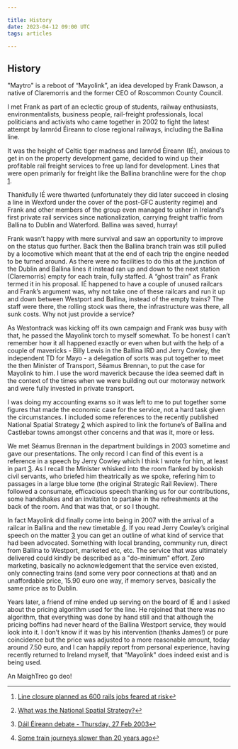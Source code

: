 ```yaml
---

title: History
date: 2023-04-12 09:00 UTC
tags: articles

---
```


History
-------

"Maytro" is a reboot of “Mayolink”, an idea developed by Frank Dawson, a native of Claremorris and the former CEO of Roscommon County Council.

I met Frank as part of an eclectic group of students, railway enthusiasts, environmentalists, business people, rail-freight professionals, local politicians and activists who came together in 2002 to fight the latest attempt by Iarnród Éireann to close regional railways, including the Ballina line.

It was the height of Celtic tiger madness and Iarnród Éireann (IÉ), anxious to get in on the property development game, decided to wind up their profitable rail freight services to free up land for development. Lines that were open primarily for freight like the Ballina branchline were for the chop [1](#fn:1).

Thankfully IÉ were thwarted (unfortunately they did later succeed in closing a line in Wexford under the cover of the post-GFC austerity regime) and Frank and other members of the group even managed to usher in Ireland’s first private rail services since nationalization, carrying freight traffic from Ballina to Dublin and Waterford. Ballina was saved, hurray!

Frank wasn’t happy with mere survival and saw an opportunity to improve on the status quo further. Back then the Ballina branch train was still pulled by a locomotive which meant that at the end of each trip the engine needed to be turned around. As there were no facilities to do this at the junction of the Dublin and Ballina lines it instead ran up and down to the next station (Claremorris) empty for each train, fully staffed. A “ghost train” as Frank termed it in his proposal. IÉ happened to have a couple of unused railcars and Frank’s argument was, why not take one of these railcars and run it up and down between Westport and Ballina, instead of the empty trains? The staff were there, the rolling stock was there, the infrastructure was there, all sunk costs. Why not just provide a service?

As Westontrack was kicking off its own campaign and Frank was busy with that, he passed the Mayolink torch to myself somewhat. To be honest I can’t remember how it all happened exactly or even when but with the help of a couple of mavericks - Billy Lewis in the Ballina IRD and Jerry Cowley, the independent TD for Mayo - a delegation of sorts was put together to meet the then Minister of Transport, Séamus Brennan, to put the case for Mayolink to him. I use the word maverick because the idea seemed daft in the context of the times when we were building out our motorway network and were fully invested in private transport.

I was doing my accounting exams so it was left to me to put together some figures that made the economic case for the service, not a hard task given the circumstances. I included some references to the recently published National Spatial Strategy [2](#fn:2) which aspired to link the fortune’s of Ballina and Castlebar towns amongst other concerns and that was it, more or less.

We met Séamus Brennan in the department buildings in 2003 sometime and gave our presentations. The only record I can find of this event is a reference in a speech by Jerry Cowley which I think I wrote for him, at least in part [3](#fn:3). As I recall the Minister whisked into the room flanked by bookish civil servants, who briefed him theatrically as we spoke, refering him to passages in a large blue tome (the original Strategic Rail Review). There followed a consumate, efficacious speech thanking us for our contributions, some handshakes and an invitation to partake in the refreshments at the back of the room. And that was that, or so I thought.

In fact Mayolink did finally come into being in 2007 with the arrival of a railcar in Ballina and the new timetable [4](#fn:4). If you read Jerry Cowley’s original speech on the matter [3](#fn:3) you can get an outline of what kind of service that had been advocated. Something with local branding, community run, direct from Ballina to Westport, marketed etc, etc. The service that was ultimately delivered could kindly be described as a "do-minimum" effort. Zero marketing, basically no acknowledgement that the service even existed, only connecting trains (and some very poor connections at that) and an unaffordable price, 15.90 euro one way, if memory serves, basically the same price as to Dublin.

Years later, a friend of mine ended up serving on the board of IÉ and I asked about the pricing algorithm used for the line. He rejoined that there was no algorithm, that everything was done by hand still and that although the pricing boffins had never heard of the Ballina Westport service, they would look into it. I don’t know if it was by his intervention (thanks James!) or pure coincidence but the price was adjusted to a more reasonable amount, today around 7.50 euro, and I can happily report from personal experience, having recently returned to Ireland myself, that "Mayolink" does indeed exist and is being used.

An MaighTreo go deo!

* * *

1.  [Line closure planned as 600 rails jobs feared at risk](https://web.archive.org/web/20230108201124/https://www.independent.ie/irish-news/line-closures-plan-denied-as-600-rail-jobs-feared-at-risk-26029312.html)[↩](#fnref:1)

2.  [What was the National Spatial Strategy?](https://npf.ie/nss/)[↩](#fnref:2)

3.  [Dáil Éireann debate - Thursday, 27 Feb 2003](https://www.oireachtas.ie/en/debates/debate/dail/2003-02-27/11/#spk_283)[↩](#fnref:3)

4.  [Some train journeys slower than 20 years ago](https://web.archive.org/web/20230108235820/https://www.irishtimes.com/news/some-train-journeys-slower-than-20-years-ago-1.1191907)[↩](#fnref:4)
